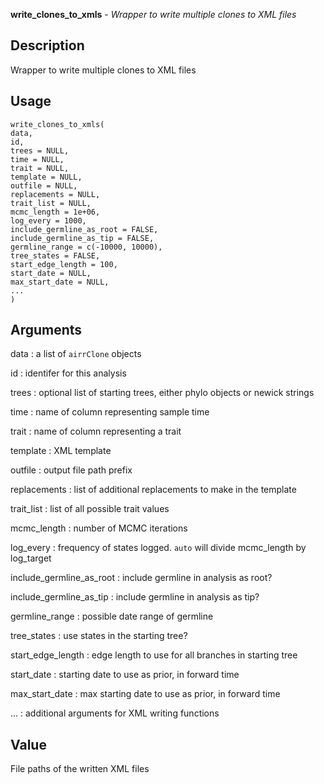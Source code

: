 **write_clones_to_xmls** - *Wrapper to write multiple clones to XML files*

Description
--------------------

Wrapper to write multiple clones to XML files


Usage
--------------------
```
write_clones_to_xmls(
data,
id,
trees = NULL,
time = NULL,
trait = NULL,
template = NULL,
outfile = NULL,
replacements = NULL,
trait_list = NULL,
mcmc_length = 1e+06,
log_every = 1000,
include_germline_as_root = FALSE,
include_germline_as_tip = FALSE,
germline_range = c(-10000, 10000),
tree_states = FALSE,
start_edge_length = 100,
start_date = NULL,
max_start_date = NULL,
...
)
```

Arguments
-------------------

data
:   a list of `airrClone` objects

id
:   identifer for this analysis

trees
:   optional list of starting trees, either phylo objects or newick strings

time
:   name of column representing sample time

trait
:   name of column representing a trait

template
:   XML template

outfile
:   output file path prefix

replacements
:   list of additional replacements to make in the template

trait_list
:   list of all possible trait values

mcmc_length
:   number of MCMC iterations

log_every
:   frequency of states logged. `auto` will divide mcmc_length by log_target

include_germline_as_root
:   include germline in analysis as root?

include_germline_as_tip
:   include germline in analysis as tip?

germline_range
:   possible date range of germline

tree_states
:   use states in the starting tree?

start_edge_length
:   edge length to use for all branches in starting tree

start_date
:   starting date to use as prior, in forward time

max_start_date
:   max starting date to use as prior, in forward time

...
:   additional arguments for XML writing functions




Value
-------------------

File paths of the written XML files










